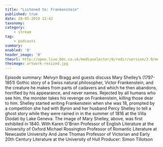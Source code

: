```yaml
---
title: "Listened to: Frankenstein"
published: true
date: 28-05-2019 12:42
taxonomy:
category:
	- stream
tag:
	- podcasts
summary:
enabled: '0'
header_image: '0'
theurl: http://open.live.bbc.co.uk/mediaselector/6/redir/version/2.0/mediaset/audio-nondrm-download/proto/http/vpid/p079ctsw.mp3
theimage: artwork-resized.jpg
--- 
```

Episode summary: Melvyn Bragg and guests discuss Mary Shelley’s (1797-1851) Gothic story of a Swiss natural philosopher, Victor Frankenstein, and the creature he makes from parts of cadavers and which he then abandons, horrified by his appearance, and never names. Rejected by all humans who see him, the monster takes his revenge on Frankenstein, killing those dear to him. Shelley started writing Frankenstein when she was 18, prompted by a competition she had with Byron and her husband Percy Shelley to tell a ghost story while they were rained in in the summer of 1816 at the Villa Diodati by Lake Geneva. The image of Mary Shelley, above, was first exhibited in 1840. With Karen O’Brien Professor of English Literature at the University of Oxford Michael Rossington Professor of Romantic Literature at Newcastle University And Jane Thomas Professor of Victorian and Early 20th Century Literature at the University of Hull Producer: Simon Tillotson
